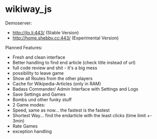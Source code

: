 wikiway_js
==========

Demoserver:
* http://jlo.li:443/ (Stable Version)
* http://home.shebby.cc:443/ (Experimental Version)

Planned Features:
* Fresh and clean interface
* Better handling to find end article (check title instead of url)
* full code review and shit - it's a big mess
* possibility to leave game
* Show all Routes from the other players
* Cache for Wikipedia-Articles (only in RAM)
* Badass Commander/ Admin Interface with Settings and Logs
* Save Settings and Games
* Bombs und other funky stuff
* 2 Game modes:
 * Speed, same as now... the fastest is the fastest
 * Shortest Way... find the endarticle with the least clicks (time limit +- 3min)
* Rate Games
* exception handling
